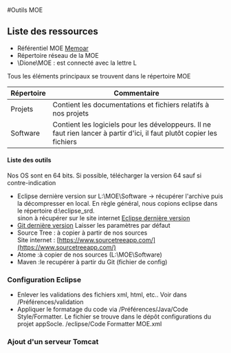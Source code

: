 #Outils MOE


## Liste des ressources

  + Référentiel MOE [Memoar ](http://memoar.avancial.com/sdw/moe/default.aspx)
  + Répertoire réseau de la MOE
  + \\Dione\MOE : est connecté avec la lettre L

Tous les éléments principaux se trouvent dans le répertoire MOE

|Répertoire| Commentaire|
|-|-|
|Projets|Contient les documentations et fichiers relatifs à nos projets|
|Software|Contient les logiciels pour les développeurs. Il ne faut rien lancer à partir d'ici, il faut plutôt copier les fichiers|

#### Liste des outils

Nos OS sont en 64 bits. Si possible, télécharger la version 64 sauf si contre-indication

  + Eclipse dernière version sur L:\MOE\Software -> récupérer l'archive puis la décompresser en local. En règle général, nous copions eclipse dans le répertoire d:\eclipse_srd.<br/>
  sinon à récupérer sur le site internet [Eclipse dernière version](https://eclipse.org/downloads/)
  + [Git dernière version](https://git-scm.com/download/win)
  Laisser les paramètres par défaut
  + Source Tree : à copier à partir de nos sources<br/>
  Site internet : [https://www.sourcetreeapp.com/](https://www.sourcetreeapp.com/)
  + Atome :à copier de nos sources (L:\MOE\Software)
  + Maven :le recupérer à partir du Git (fichier de config)


### Configuration Eclipse

+ Enlever les validations des fichiers xml, html, etc.. Voir dans /Préférences/validation
+ Appliquer le formatage du code via /Préférences/Java/Code Style/Formatter.
Le fichier se trouve dans le dépôt configurations du projet appSocle.
/eclipse/Code Formatter MOE.xml




### Ajout d'un serveur Tomcat
